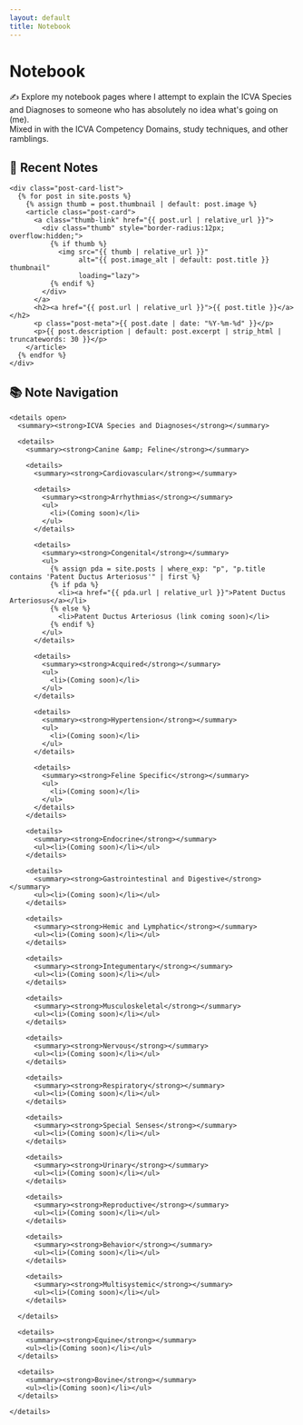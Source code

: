 ```yaml
---
layout: default
title: Notebook
---
```


<h1>Notebook</h1>
<p>✍️ Explore my notebook pages where I attempt to explain the ICVA Species and Diagnoses to someone who has absolutely no idea what's going on (me).<br>Mixed in with the ICVA Competency Domains, study techniques, and other ramblings.</p>

<!-- Override any theme sizing that was cropping thumbnails -->
<style>
  .post-card .thumb { aspect-ratio: auto !important; height: auto !important; }
  .post-card .thumb img { width: 100%; height: auto; display: block; }
</style>

<div class="notebook-container">
  <div class="notebook-left">
    <h2>📓 Recent Notes</h2>

    <div class="post-card-list">
      {% for post in site.posts %}
        {% assign thumb = post.thumbnail | default: post.image %}
        <article class="post-card">
          <a class="thumb-link" href="{{ post.url | relative_url }}">
            <div class="thumb" style="border-radius:12px; overflow:hidden;">
              {% if thumb %}
                <img src="{{ thumb | relative_url }}"
                     alt="{{ post.image_alt | default: post.title }} thumbnail"
                     loading="lazy">
              {% endif %}
            </div>
          </a>
          <h2><a href="{{ post.url | relative_url }}">{{ post.title }}</a></h2>
          <p class="post-meta">{{ post.date | date: "%Y-%m-%d" }}</p>
          <p>{{ post.description | default: post.excerpt | strip_html | truncatewords: 30 }}</p>
        </article>
      {% endfor %}
    </div>
  </div>

  <div class="notebook-right nav-tree">
    <h2>📚 Note Navigation</h2>

    <details open>
      <summary><strong>ICVA Species and Diagnoses</strong></summary>

      <details>
        <summary><strong>Canine &amp; Feline</strong></summary>

        <details>
          <summary><strong>Cardiovascular</strong></summary>

          <details>
            <summary><strong>Arrhythmias</strong></summary>
            <ul>
              <li>(Coming soon)</li>
            </ul>
          </details>

          <details>
            <summary><strong>Congenital</strong></summary>
            <ul>
              {% assign pda = site.posts | where_exp: "p", "p.title contains 'Patent Ductus Arteriosus'" | first %}
              {% if pda %}
                <li><a href="{{ pda.url | relative_url }}">Patent Ductus Arteriosus</a></li>
              {% else %}
                <li>Patent Ductus Arteriosus (link coming soon)</li>
              {% endif %}
            </ul>
          </details>

          <details>
            <summary><strong>Acquired</strong></summary>
            <ul>
              <li>(Coming soon)</li>
            </ul>
          </details>

          <details>
            <summary><strong>Hypertension</strong></summary>
            <ul>
              <li>(Coming soon)</li>
            </ul>
          </details>

          <details>
            <summary><strong>Feline Specific</strong></summary>
            <ul>
              <li>(Coming soon)</li>
            </ul>
          </details>
        </details>

        <details>
          <summary><strong>Endocrine</strong></summary>
          <ul><li>(Coming soon)</li></ul>
        </details>

        <details>
          <summary><strong>Gastrointestinal and Digestive</strong></summary>
          <ul><li>(Coming soon)</li></ul>
        </details>

        <details>
          <summary><strong>Hemic and Lymphatic</strong></summary>
          <ul><li>(Coming soon)</li></ul>
        </details>

        <details>
          <summary><strong>Integumentary</strong></summary>
          <ul><li>(Coming soon)</li></ul>
        </details>

        <details>
          <summary><strong>Musculoskeletal</strong></summary>
          <ul><li>(Coming soon)</li></ul>
        </details>

        <details>
          <summary><strong>Nervous</strong></summary>
          <ul><li>(Coming soon)</li></ul>
        </details>

        <details>
          <summary><strong>Respiratory</strong></summary>
          <ul><li>(Coming soon)</li></ul>
        </details>

        <details>
          <summary><strong>Special Senses</strong></summary>
          <ul><li>(Coming soon)</li></ul>
        </details>

        <details>
          <summary><strong>Urinary</strong></summary>
          <ul><li>(Coming soon)</li></ul>
        </details>

        <details>
          <summary><strong>Reproductive</strong></summary>
          <ul><li>(Coming soon)</li></ul>
        </details>

        <details>
          <summary><strong>Behavior</strong></summary>
          <ul><li>(Coming soon)</li></ul>
        </details>

        <details>
          <summary><strong>Multisystemic</strong></summary>
          <ul><li>(Coming soon)</li></ul>
        </details>

      </details>

      <details>
        <summary><strong>Equine</strong></summary>
        <ul><li>(Coming soon)</li></ul>
      </details>

      <details>
        <summary><strong>Bovine</strong></summary>
        <ul><li>(Coming soon)</li></ul>
      </details>

    </details>
  </div>
</div>
